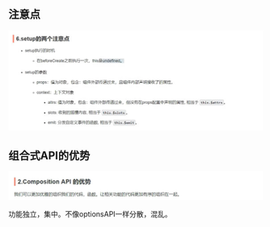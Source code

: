 ## 注意点

![image-20220718090724003](images/image-20220718090724003-16581064552581.png)

## 组合式API的优势

![image-20220719224911815](images/image-20220719224911815-16582421526601.png)

功能独立，集中。不像optionsAPI一样分散，混乱。